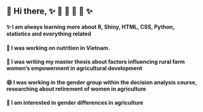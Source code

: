 
## 👋 Hi there,  ✨ 🚜 🚜 🚜 🚜  ✨
####    ✨ I am always learning more about R, Shiny, HTML, CSS, Python, statistics and everything related

####   🔭 I was working on nutrition in Vietnam.
####    🌱 I was writing my master thesis about factors influencing rural farm women’s empowerment in agricultural development 
####    😄 I was working in the gender group within the decision analysis course, researching about retirement of women in agriculture 
####    🚜 I am interested in gender differences in agriculture ####